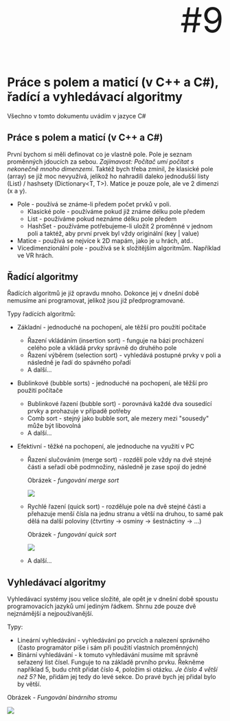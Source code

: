 <p align="right" style="font-size: 80px;">#9</p>

# Práce s polem a maticí (v C++ a C#), řadící a vyhledávací algoritmy

Všechno v tomto dokumentu uvádím v jazyce C#

## Práce s polem a maticí (v C++ a C#)

První bychom si měli definovat co je vlastně pole. Pole je seznam proměnných jdoucích za sebou. *Zajímavost: Počítač umí počítat s nekonečně mnoho dimenzemi*. Taktéž bych třeba zmínil, že klasické pole (array) se již moc nevyužívá, jelikož ho nahradili daleko jednodušší listy (List<T>) / hashsety (Dictionary<T, T>). Matice je pouze pole, ale ve 2 dimenzi (x a y).

* Pole - používá se známe-li předem počet prvků v poli.
  * Klasické pole - používáme pokud již známe délku pole předem
  * List - používáme pokud neznáme délku pole předem
  * HashSet - používáme potřebujeme-li uložit 2 proměnné v jednom poli a taktéž, aby první prvek byl vždy originální (key | value)
* Matice - používá se nejvíce k 2D mapám, jako je u hrách, atd..
* Vícedimenzionální pole - používá se k složitějším algoritmům. Například ve VR hrách.

## Řadící algoritmy

Řadících algoritmů je již opravdu mnoho. Dokonce jej v dnešní době nemusíme ani programovat, jelikož jsou již předprogramované.

Typy řadících algoritmů:

* Základní - jednoduché na pochopení, ale těžší pro použití počítače

  * Řazení vkládáním (insertion sort) - funguje na bázi procházení celého pole a vkládá prvky správně do druhého pole
  * Řazení výběrem (selection sort) - vyhledává postupné prvky v poli a následně je řadí do spávného pořadí
  * A další...

* Bublinkové (bubble sorts) - jednoduché na pochopení, ale těžší pro použití počítače

  * Bublinkové řazení (bubble sort) - porovnává každé dva sousedící prvky a prohazuje v případě potřeby
  * Comb sort - stejný jako bubble sort, ale mezery mezi "sousedy" může být libovolná
  * A další...

* Efektivní - těžké na pochopení, ale jednoduche na využití v PC

  * Řazení slučováním (merge sort) - rozdělí pole vždy na dvě stejné části a seřadí obě podmnožiny, následně je zase spojí do jedné

    Obrázek - *fungování merge sort*

     <img src="https://upload.wikimedia.org/wikipedia/commons/thumb/e/e6/Merge_sort_algorithm_diagram.svg/220px-Merge_sort_algorithm_diagram.svg.png">

  * Rychlé řazení (quick sort) - rozděluje pole na dvě stejné části a přehazuje menší čísla na jednu stranu a větší na druhou, to samé pak dělá na další poloviny (čtvrtiny -> osminy -> šestnáctiny -> ...)

    Obrázek - *fungování quick sort*

     <img src="https://upload.wikimedia.org/wikipedia/commons/thumb/8/84/Partition_example.svg/220px-Partition_example.svg.png">

  * A další...

## Vyhledávací algoritmy

  Vyhledávací systémy jsou velice složité, ale opět je v dnešní době spoustu programovacích jazyků umí jediným řádkem. Shrnu zde pouze dvě nejznámější a nejpoužívanější.

  Typy:

  * Lineární vyhledávání - vyhledávání po prvcích a nalezení správného (často programátor píše i sám při použití vlastních proměnných)
  * Binární vyhledávání - k tomuto vyhledávání musíme mít správně seřazený list čísel. Funguje to na základě prvního prvku. Řekněme například 5, budu chtít přidat číslo 4, položím si otázku. *Je číslo 4 větší než 5?* Ne, přidám jej tedy do levé sekce. Do pravé bych jej přidal bylo by větší.

  Obrázek - *Fungování binárního stromu*

  <img src="https://external-content.duckduckgo.com/iu/?u=https%3A%2F%2Fcppbetterexplained.com%2Fwp-content%2Fuploads%2F2016%2F02%2Fbinary-search-tree-diagram-1.jpg&f=1&nofb=1">
